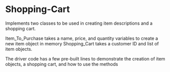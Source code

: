 # Shopping-Cart
Implements two classes to be used in creating item descriptions and a shopping cart. 

Item_To_Purchase takes a name, price, and quantity variables to create a new item object in memory
Shopping_Cart takes a customer ID and list of item objects. 

The driver code has a few pre-built lines to demonstrate the creation of item objects,
a shopping cart, and how to use the methods
